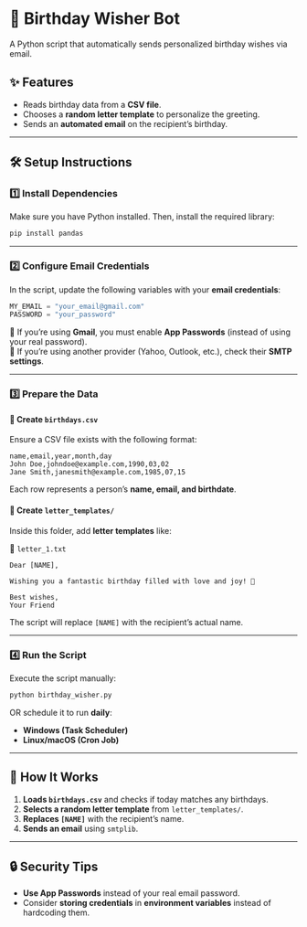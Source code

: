 # 🎉 Birthday Wisher Bot

A Python script that automatically sends personalized birthday wishes via email.

## ✨ Features
- Reads birthday data from a **CSV file**.
- Chooses a **random letter template** to personalize the greeting.
- Sends an **automated email** on the recipient’s birthday.

---

## 🛠 Setup Instructions

### 1️⃣ Install Dependencies
Make sure you have Python installed. Then, install the required library:

```bash
pip install pandas
```

---

### 2️⃣ Configure Email Credentials
In the script, update the following variables with your **email credentials**:

```python
MY_EMAIL = "your_email@gmail.com"
PASSWORD = "your_password"
```

🔹 If you’re using **Gmail**, you must enable **App Passwords** (instead of using your real password).  
🔹 If you’re using another provider (Yahoo, Outlook, etc.), check their **SMTP settings**.

---

### 3️⃣ Prepare the Data

#### 📂 Create `birthdays.csv`
Ensure a CSV file exists with the following format:

```csv
name,email,year,month,day
John Doe,johndoe@example.com,1990,03,02
Jane Smith,janesmith@example.com,1985,07,15
```

Each row represents a person’s **name, email, and birthdate**.

#### 📝 Create `letter_templates/`
Inside this folder, add **letter templates** like:

📄 `letter_1.txt`
```
Dear [NAME],

Wishing you a fantastic birthday filled with love and joy! 🎉

Best wishes,  
Your Friend
```

The script will replace `[NAME]` with the recipient’s actual name.

---

### 4️⃣ Run the Script

Execute the script manually:

```bash
python birthday_wisher.py
```

OR schedule it to run **daily**:
- **Windows (Task Scheduler)**
- **Linux/macOS (Cron Job)**

---

## 🚀 How It Works

1. **Loads `birthdays.csv`** and checks if today matches any birthdays.
2. **Selects a random letter template** from `letter_templates/`.
3. **Replaces `[NAME]`** with the recipient’s name.
4. **Sends an email** using `smtplib`.

---

## 🔒 Security Tips
- **Use App Passwords** instead of your real email password.
- Consider **storing credentials** in **environment variables** instead of hardcoding them.


